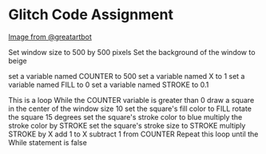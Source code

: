 Glitch Code Assignment
======================

[Image from @greatartbot](https://twitter.com/greatartbot/status/417701649071616000/photo/1)


Set window size to 500 by 500 pixels
Set the background of the window to beige
 
set a variable named COUNTER to 500
set a variable named X to 1
set a variable named FILL to 0
set a variable named STROKE to 0.1
 
This is a loop
While the COUNTER variable is greater than 0
    draw a square in the center of the window size 10
    set the square's fill color to FILL 
    rotate the square 15 degrees
    set the square's stroke color to blue
    multiply the stroke color by STROKE
    set the square's stroke size to STROKE
    multiply STROKE by X
    add 1 to X
    subtract 1 from COUNTER
Repeat this loop until the While statement is false
 
